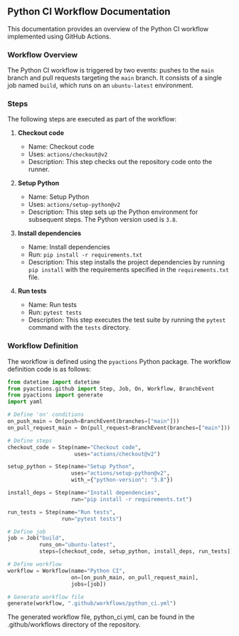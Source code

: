 ## Python CI Workflow Documentation

This documentation provides an overview of the Python CI workflow implemented using GitHub Actions.

### Workflow Overview

The Python CI workflow is triggered by two events: pushes to the `main` branch and pull requests targeting the `main` branch. It consists of a single job named `build`, which runs on an `ubuntu-latest` environment.

### Steps

The following steps are executed as part of the workflow:

1. **Checkout code**
   - Name: Checkout code
   - Uses: `actions/checkout@v2`
   - Description: This step checks out the repository code onto the runner.

2. **Setup Python**
   - Name: Setup Python
   - Uses: `actions/setup-python@v2`
   - Description: This step sets up the Python environment for subsequent steps. The Python version used is `3.8`.

3. **Install dependencies**
   - Name: Install dependencies
   - Run: `pip install -r requirements.txt`
   - Description: This step installs the project dependencies by running `pip install` with the requirements specified in the `requirements.txt` file.

4. **Run tests**
   - Name: Run tests
   - Run: `pytest tests`
   - Description: This step executes the test suite by running the `pytest` command with the `tests` directory.

### Workflow Definition

The workflow is defined using the `pyactions` Python package. The workflow definition code is as follows:

```python
from datetime import datetime
from pyactions.github import Step, Job, On, Workflow, BranchEvent
from pyactions import generate
import yaml

# Define 'on' conditions
on_push_main = On(push=BranchEvent(branches=["main"]))
on_pull_request_main = On(pull_request=BranchEvent(branches=["main"]))

# Define steps
checkout_code = Step(name="Checkout code",
                     uses="actions/checkout@v2")

setup_python = Step(name="Setup Python",
                    uses="actions/setup-python@v2",
                    with_={"python-version": "3.8"})

install_deps = Step(name="Install dependencies",
                    run="pip install -r requirements.txt")

run_tests = Step(name="Run tests",
                 run="pytest tests")

# Define job
job = Job("build",
          runs_on="ubuntu-latest",
          steps=[checkout_code, setup_python, install_deps, run_tests])

# Define workflow
workflow = Workflow(name="Python CI",
                    on=[on_push_main, on_pull_request_main],
                    jobs=[job])

# Generate workflow file
generate(workflow, ".github/workflows/python_ci.yml")
```

The generated workflow file, python_ci.yml, can be found in the .github/workflows directory of the repository.